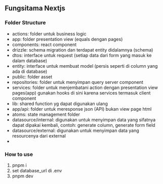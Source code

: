 ## Fungsitama Nextjs

### Folder Structure

- actions: folder untuk business logic
- app: folder presentation view (equals dengan pages)
- components: react component
- drizzle: schema migration dan terdapat entity didalamnya (schema)
- dtos: interface untuk request (setiap data dari form yang masuk ke dalam database)
- entity: interface untuk membuat model (persis seperti di column yang ada di database)
- public: folder asset
- repositories: folder untuk menyimpan query server component
- services: folder untuk menjembatani action dengan presentation view pages(app) gunakan hooks di sini karena services termasuk client component
- lib: shared function yg dapat digunakan ulang
- app/api: folder untuk meresponse json (API) bukan view page html
- atoms: state management folder
- datasource/internal: digunakan untuk menyimpan data yang sifatnya dapat dipakai kembali, contoh: generate column, generate form field
- datasource/external: digunakan untuk menyimpan data yang resourcenya dari external
-

### How to use

1. pnpm i
2. set database_url di .env
3. pnpm dev
